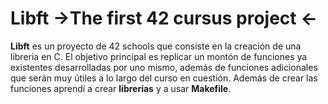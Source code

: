 # Libft ->The first 42 cursus project <-
**Libft** es un proyecto de 42 schools que consiste en la creación de una libreria en C.
El objetivo principal es replicar un montón de funciones ya existentes desarrolladas por uno mismo, además de      funciones adicionales que serán muy útiles a lo largo del curso en cuestión. Además de crear las funciones         aprendí a crear **librerías** y a usar **Makefile**.
